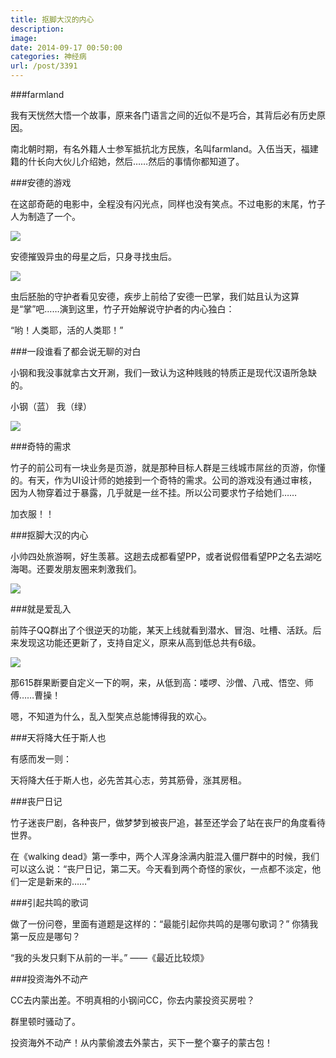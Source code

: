 ```yaml
---
title: 抠脚大汉的内心
description: 
image: 
date: 2014-09-17 00:50:00
categories: 神经病
url: /post/3391
---
```


###farmland

我有天恍然大悟一个故事，原来各门语言之间的近似不是巧合，其背后必有历史原因。

南北朝时期，有名外籍人士参军抵抗北方民族，名叫farmland。入伍当天，福建籍的什长向大伙儿介绍她，然后……然后的事情你都知道了。

###安德的游戏

在这部奇葩的电影中，全程没有闪光点，同样也没有笑点。不过电影的末尾，竹子人为制造了一个。

![](https://storageapi.fleek.co/0a3a8890-e65e-47ce-93d7-0442b9209d38-bucket/blog/posts/2014-09/09-16/1.jpg)

安德摧毁异虫的母星之后，只身寻找虫后。

![](https://storageapi.fleek.co/0a3a8890-e65e-47ce-93d7-0442b9209d38-bucket/blog/posts/2014-09/09-16/2.jpg)

虫后胚胎的守护者看见安德，疾步上前给了安德一巴掌，我们姑且认为这算是“掌”吧……演到这里，竹子开始解说守护者的内心独白：

“哟！人类耶，活的人类耶！”

###一段谁看了都会说无聊的对白

小钢和我没事就拿古文开涮，我们一致认为这种贱贱的特质正是现代汉语所急缺的。

小钢（蓝） 我（绿）

![](https://storageapi.fleek.co/0a3a8890-e65e-47ce-93d7-0442b9209d38-bucket/blog/posts/2014-09/09-16/3.png)

###奇特的需求

竹子的前公司有一块业务是页游，就是那种目标人群是三线城市屌丝的页游，你懂的。有天，作为UI设计师的她接到一个奇特的需求。公司的游戏没有通过审核，因为人物穿着过于暴露，几乎就是一丝不挂。所以公司要求竹子给她们……

加衣服！！

###抠脚大汉的内心

小帅四处旅游啊，好生羡慕。这趟去成都看望PP，或者说假借看望PP之名去湖吃海喝。还要发朋友圈来刺激我们。  

![](https://storageapi.fleek.co/0a3a8890-e65e-47ce-93d7-0442b9209d38-bucket/blog/posts/2014-09/09-16/4.png)

###就是爱乱入

前阵子QQ群出了个很逆天的功能，某天上线就看到潜水、冒泡、吐槽、活跃。后来发现这功能还更新了，支持自定义，原来从高到低总共有6级。

![](https://storageapi.fleek.co/0a3a8890-e65e-47ce-93d7-0442b9209d38-bucket/blog/posts/2014-09/09-16/5.png)

那615群果断要自定义一下的啊，来，从低到高：喽啰、沙僧、八戒、悟空、师傅……曹操！

嗯，不知道为什么，乱入型笑点总能博得我的欢心。

###天将降大任于斯人也

有感而发一则：

天将降大任于斯人也，必先苦其心志，劳其筋骨，涨其房租。

###丧尸日记

竹子迷丧尸剧，各种丧尸，做梦梦到被丧尸追，甚至还学会了站在丧尸的角度看待世界。

在《walking dead》第一季中，两个人浑身涂满内脏混入僵尸群中的时候，我们可以这么说：“丧尸日记，第二天。今天看到两个奇怪的家伙，一点都不淡定，他们一定是新来的……”

###引起共鸣的歌词

做了一份问卷，里面有道题是这样的：“最能引起你共鸣的是哪句歌词？” 你猜我第一反应是哪句？

“我的头发只剩下从前的一半。” ——《最近比较烦》

###投资海外不动产

CC去内蒙出差。不明真相的小钢问CC，你去内蒙投资买房啦？

群里顿时骚动了。

投资海外不动产！从内蒙偷渡去外蒙古，买下一整个寨子的蒙古包！